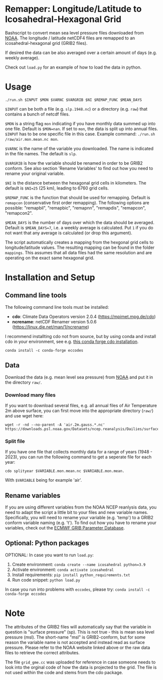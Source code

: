 # Remapper: Longitude/Latitude to Icosahedral-Hexagonal Grid

Bashscript to convert mean sea level pressure files downloaded from [NOAA](https://psl.noaa.gov/data/gridded/data.ncep.reanalysis.html).
The longitude / latitude netCDF4 files are remapped to an icosahedral-hexagonal grid (GRIB2 files).

If desired the data can be also averaged over a certain amount of days (e.g. weekly average).

Check out `load.py` for an example of how to load the data in python.

# Usage

```
./run.sh $INPUT $MON $VARNC $VARGRIB $NI $REMAP_FUNC $MEAN_DAYS
```

`$INPUT` can be both a file (e.g. `slp.1948.nc`) or a directory (e.g. `raw`) that contains a bunch of netcdf files.

`$MON` is a string flag `mon` indicating if you have monthly data summed up into one file. Default is `$MON=nan`. If set to `mon`, the data is split up into annual files. `$INPUT` has to be one specific file in this case. Example command: `./run.sh /raw/air.mon.mean.nc mon`.

`$VARNC` is the name of the variable you downloaded. The name is indicated in the file names. The default is `slp`.

`$VARGRIB` is how the variable should be renamed in order to be GRIB2 conform. See also section 'Rename Variables' to find out how you need to rename your original variable.

`$NI` is the distance between the hexagonal grid cells in kilometers. The default is `$NI=25` (25 km), leading to 6760 grid cells.

`$REMAP_FUNC` is the function that should be used for remapping. Default is `remapcon` (conservative first order remapping). The following options are possible: "remapbil", "remapbic", "remapnn", "remapdis", "remapcon", "remapcon2".

`$MEAN_DAYS` is the number of days over which the data should be averaged. Default is `$MEAN_DAYS=7`, i.e. a weekly average is calculated. Put `1` if you do not want that any average is calculated (or drop this argument).



The script automatically creates a mapping from the hexgonal grid cells to longitude/latitude values. The resulting mapping can be found in the folder `mappings`. This assumes that all data files had the same resolution and are operating on the exact same hexagonal grid.

# Installation and Setup
## Command line tools

The following command line tools must be installed:

- **cdo**: Climate Data Operators version 2.0.4 (https://mpimet.mpg.de/cdo)
- **ncrename**: netCDF Renamer version 5.0.6 (https://linux.die.net/man/1/ncrename)

I recommend installting cdo not from source, but by using conda and install cdo in your environment, see e.g. [this conda forge cdo installation](https://anaconda.org/conda-forge/cdo).

`conda install -c conda-forge eccodes`

## Data
Download the data (e.g. mean level sea pressure) from [NOAA](https://psl.noaa.gov/data/gridded/data.ncep.reanalysis.html) and put it in the directory `raw/`.

### Download many files
If you want to download several files, e.g. all annual files of Air Temperature 2m above surface, you can first move into the appropriate directory (`raw/`) and use wget here:

```
wget -r -nd --no-parent -A 'air.2m.gauss.*.nc' https://downloads.psl.noaa.gov/Datasets/ncep.reanalysis/Dailies/surface_gauss/
```

### Split file
If you have one file that collects monthly data for a range of years (1948 - 2023), you can run the following command to get a seperate file for each year:

```
cdo splityear $VARIABLE.mon.mean.nc $VARIABLE.mon.mean.
```
With `$VARIABLE` being for example 'air'.

## Rename variables
If you are using different variables from the NOAA NCEP reanlysis data, you need to adapt the script a little bit to your files and new variable names. Specifically, you will need to rename your variable (e.g. 'temp') to a GRIB2 conform variable naming (e.g. 't'). To find out how you have to rename your variables, check out the [ECMWF GRIB Parameter Database](https://codes.ecmwf.int/grib/param-db/).

## Optional: Python packages
OPTIONAL: In case you want to run `load.py`:

1. Create environment: `conda create --name icosahedral python=3.9`
2. Activate environment: `conda activate icosahedral`
3. Install requirements: `pip install python_requirements.txt`
4. Run code snippet: `python load.py`

In case you run into problems with `eccodes`, please try:
`conda install -c conda-forge eccodes`


# Note
The attributes of the GRIB2 files will automatically say that the variable in question is "surface pressure" (sp). This is not true - this is mean sea level pressure (msl). The short-name "msl" is GRIB2-conform, but for some reason the variable name is not accepted and instead read as surface pressure. Please refer to the NOAA website linked above or the raw data files to retrieve the correct attributes.

The file `grid_gme.cc` was uploaded for reference in case someone needs to look into the orginal code of how the data is projected to the grid. The file is not used within the code and stems from the cdo package.
